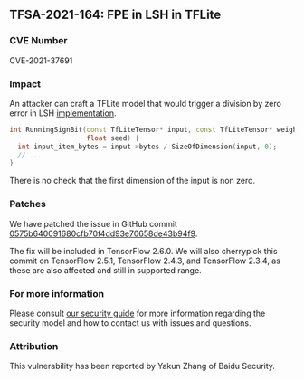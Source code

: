 ## TFSA-2021-164: FPE in LSH in TFLite

### CVE Number
CVE-2021-37691

### Impact
An attacker can craft a TFLite model that would trigger a division by zero
error in LSH
[implementation](https://github.com/tensorflow/tensorflow/blob/149562d49faa709ea80df1d99fc41d005b81082a/tensorflow/lite/kernels/lsh_projection.cc#L118).

```cc
int RunningSignBit(const TfLiteTensor* input, const TfLiteTensor* weight,
                   float seed) {
  int input_item_bytes = input->bytes / SizeOfDimension(input, 0);
  // ...
}
```

There is no check that the first dimension of the input is non zero.

### Patches
We have patched the issue in GitHub commit
[0575b640091680cfb70f4dd93e70658de43b94f9](https://github.com/tensorflow/tensorflow/commit/0575b640091680cfb70f4dd93e70658de43b94f9).

The fix will be included in TensorFlow 2.6.0. We will also cherrypick this
commit on TensorFlow 2.5.1, TensorFlow 2.4.3, and TensorFlow 2.3.4, as these are
also affected and still in supported range.

### For more information
Please consult [our security
guide](https://github.com/tensorflow/tensorflow/blob/master/SECURITY.md) for
more information regarding the security model and how to contact us with issues
and questions.

### Attribution
This vulnerability has been reported by Yakun Zhang of Baidu Security.

